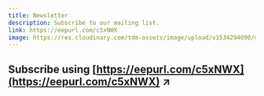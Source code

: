 ```yaml
---
title: Newsletter
description: Subscribe to our mailing list.
link: https://eepurl.com/c5xNWX
image: https://res.cloudinary.com/tdm-assets/image/upload/v1534294090/mailchimp-logo-1920_q1ysfi.jpg
---
```


## Subscribe using [https://eepurl.com/c5xNWX](https://eepurl.com/c5xNWX) ↗
